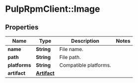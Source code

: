 # PulpRpmClient::Image

## Properties
Name | Type | Description | Notes
------------ | ------------- | ------------- | -------------
**name** | **String** | File name. | 
**path** | **String** | File path. | 
**platforms** | **String** | Compatible platforms. | 
**artifact** | [**Artifact**](Artifact.md) |  | 


